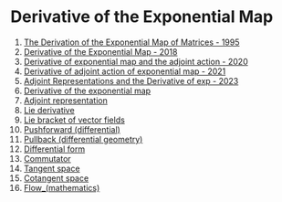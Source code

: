# Derivative of the Exponential Map

1. [The Derivation of the Exponential Map of Matrices - 1995](https://www.cis.upenn.edu/~cis6100/deriv-exp.pdf)
1. [Derivative of the Exponential Map - 2018](https://ethaneade.com/exp_diff.pdf)
1. [Derivative of exponential map and the adjoint action - 2020](https://math.stackexchange.com/questions/3726809/derivative-of-exponential-map-and-the-adjoint-action)
1. [Derivative of adjoint action of exponential map - 2021](https://mathoverflow.net/questions/405552/derivative-of-adjoint-action-of-exponential-map)
1. [Adjoint Representations and the Derivative of exp - 2023](https://www.cis.upenn.edu/~cis6100/cis610-23-sl3.pdf)
1. [Derivative of the exponential map](https://en.wikipedia.org/wiki/Derivative_of_the_exponential_map)
1. [Adjoint representation](https://en.wikipedia.org/wiki/Adjoint_representation)
1. [Lie derivative](https://en.wikipedia.org/wiki/Lie_derivative)
1. [Lie bracket of vector fields](https://en.wikipedia.org/wiki/Lie_bracket_of_vector_fields)
1. [Pushforward (differential)](https://en.wikipedia.org/wiki/Pushforward_(differential))
1. [Pullback (differential geometry)](https://en.wikipedia.org/wiki/Pullback_(differential_geometry))
1. [Differential form](https://en.wikipedia.org/wiki/Differential_form)
1. [Commutator](https://en.wikipedia.org/wiki/Commutator)
1. [Tangent space](https://en.wikipedia.org/wiki/Tangent_space)
1. [Cotangent space](https://en.wikipedia.org/wiki/Cotangent_space)
1. [Flow_(mathematics)](https://en.wikipedia.org/wiki/Flow_(mathematics))

